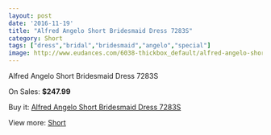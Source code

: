 ```yaml
---
layout: post
date: '2016-11-19'
title: "Alfred Angelo Short Bridesmaid Dress 7283S"
category: Short
tags: ["dress","bridal","bridesmaid","angelo","special"]
image: http://www.eudances.com/6038-thickbox_default/alfred-angelo-short-bridesmaid-dress-7283s.jpg
---
```

Alfred Angelo Short Bridesmaid Dress 7283S

On Sales: **$247.99**
<a href="https://www.eudances.com/en/short/2149-alfred-angelo-short-bridesmaid-dress-7283s.html"><amp-img layout="responsive" width="600" height="600" src="//www.eudances.com/6038-thickbox_default/alfred-angelo-short-bridesmaid-dress-7283s.jpg" alt="Alfred Angelo Short Bridesmaid Dress 7283S 0" /></a>
<a href="https://www.eudances.com/en/short/2149-alfred-angelo-short-bridesmaid-dress-7283s.html"><amp-img layout="responsive" width="600" height="600" src="//www.eudances.com/6039-thickbox_default/alfred-angelo-short-bridesmaid-dress-7283s.jpg" alt="Alfred Angelo Short Bridesmaid Dress 7283S 1" /></a>

Buy it: [Alfred Angelo Short Bridesmaid Dress 7283S](https://www.eudances.com/en/short/2149-alfred-angelo-short-bridesmaid-dress-7283s.html "Alfred Angelo Short Bridesmaid Dress 7283S")

View more: [Short](https://www.eudances.com/en/25-short "Short")